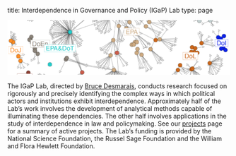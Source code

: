 title: Interdependence in Governance and Policy (IGaP) Lab
type: page

![](/static/igap.png)

The IGaP Lab, directed by [Bruce Desmarais](/static/bruce_cv.pdf), conducts research focused on rigorously and precisely identifying the complex ways in which political actors and institutions exhibit interdependence. Approximately half of the Lab’s work involves the development of analytical methods capable of illuminating these dependencies. The other half involves applications in the study of interdependence in law and policymaking. See our [projects](/projects/) page for a summary of active projects. The Lab’s funding is provided by the National Science Foundation, the Russel Sage Foundation and the William and Flora Hewlett Foundation.
